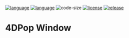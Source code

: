 [![language](https://img.shields.io/static/v1?label=language&message=4d&color=blue)](https://developer.4d.com/)
[![language](https://img.shields.io/github/languages/top/vdelachaux/4DPop-Window.svg)](https://developer.4d.com/)
![code-size](https://img.shields.io/github/languages/code-size/vdelachaux/4DPop-Window.svg)
[![license](https://img.shields.io/github/license/vdelachaux/4DPop-Window)](LICENSE)
[![release](https://img.shields.io/github/v/release/vdelachaux/4DPop-Window?include_prereleases)](https://github.com/vdelachaux/4DPop-Window/releases/latest)

# 4DPop Window
